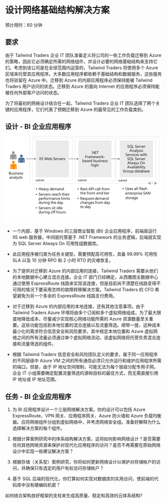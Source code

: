 ﻿---
casestudy:
    title: '设计网络解决方案 - BI 企业应用程序'
    module: '模块 9：设计网络解决方案（选项2）'
---
# 设计网络基础结构解决方案  

预计用时：60 分钟

## 要求

由于 Tailwind Traders 企业 IT 团队准备定义将公司的一些工作负载迁移到 Azure 的策略，因此它必须确定所需的网络组件，并设计必要的网络基础结构来支持它们。考虑到该公司是在全球范围内运营的，Tailwind Traders 将使用多个 Azure 区域来托管其应用程序。大多数应用程序都依赖于基础结构和数据服务，这些服务也将驻留在 Azure 中。迁移到 Azure 的内部应用程序必须保持能被 Tailwind Traders 用户访问的状态。迁移到 Azure 的面向 Internet 的应用程序必须保持能被任何外部客户访问的状态。 

为了将最初的网络设计结合在一起，Tailwind Traders 企业 IT 团队选择了两个关键的应用程序，它们代表了预期迁移到 Azure 的最常见的工作负载类别。  

## 设计 - BI 企业应用程序 

![BI 企业应用程序体系结构](media/compute.png)

-	一个内部、基于 Windows 的三层商业智能 (BI) 企业应用程序，前端层运行 IIS web 服务器，中间层托管基于 .NET Framework 的业务逻辑，后端层实现为 SQL Server Always On 可用性组数据库。 

-	此应用程序被归类为任务关键型，需要预配高可用性，具备 99.99% 可用性 SLA 以及 10 分钟 RPO 和 2 小时 RTO 的灾难恢复。

-	为了提供对迁移到 Azure 的内部应用的连接，Tailwind Traders 需要从他们的本地数据中心建立混合连接。企业 IT 部门已经确定，从西雅图主数据中心通过使用 ExpressRoute 线路来实现该连接，但是目前尚不清楚在线路变得不可用的情况下要采用怎样的故障转移解决方案。Tailwind Traders 的 CFO 希望避免为另一个多余的 ExpressRoute 线路支付费用。 

- 对于迁移到 Azure 的内部应用的本地连接，还有其他注意事项。由于 Tailwind Traders Azure 环境将由多个订阅和多个虚拟网络组成，为了最大限度地降低成本，尽量减少实现核心网络功能所需的 Azure 资源数量至关重要。这些功能包括到本地位置的混合连接以及流量筛选。顺带一提，这种成本最小化的需求符合信息安全和风险要求，其中规定本地位置和 Azure 虚拟网络之间的所有流量必须通过单个虚拟网络流动，该虚拟网络将托管负责混合连接和流量筛选的组件。 

-	根据 Tailwind Traders 信息安全和风险团队定义的要求，属于同一应用程序的不同层级中 Azure VM 之间的所有通信必须只允许运行和维护应用程序所需的端口。但是，由于 IP 地址空间限制，可能无法为每个层级分配专用子网。企业 IT 小组需要确定配置流量筛选的源和目标的最佳方式，而无需直接引用 IP 地址或 IP 地址范围。


## 任务 - BI 企业应用程序 

1. 为 BI 应用程序设计一个三层网络解决方案。你的设计可以包括 Azure ExpressRoute、VPN 网关、应用程序网关、Azure 防火墙和 Azure 负载均衡器。应将网络组件分组到虚拟网络中，并考虑网络安全组。准备好解释为什么选择解决方案的每个组件。 

2. 根据计算案例研究中的体系结构解决方案，这将如何影响网络设计？是否需要任何其他网络资源来保护对现代化应用程序的访问？是否不再需要在原始网络设计中实现一些建议解决方案？ 

3. 根据存储（关系型）案例研究，你将如何更新网络设计以保护对存储帐户的访问，并确保只有选定的用户有权访问存储帐户？

4. 基于 SQL 后端的现代化，你打算如何实现对数据库的实用访问，使前端的代码库中没有硬编码机密？

如何结合架构良好框架的支柱来生成高质量、稳定和高效的云体系结构?
